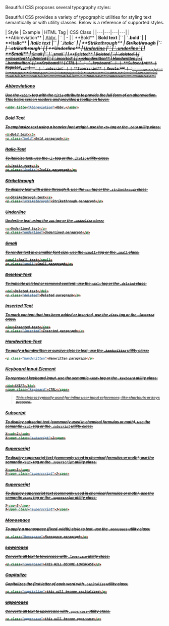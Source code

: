 Beautiful CSS proposes several typography styles:

Beautiful CSS provides a variety of typographic utilities for styling text semantically or with utility classes. Below is a reference of supported styles.

<div class="overflow-x-auto">
| Style | Example | HTML Tag  | CSS Class |
|---|---|---|---|
| **Abbreviation** | <abbr title="Abbreviation">Abbr.</abbr> |`<abbr>` | - |  
| **Bold** | <b>Bold text</b> |`<b>` | `.bold` | 
| **Italic** | <i>Italic text</i> |`<i>` | `.italic` | 
| **Strikethrough** | <s>Strikethrough</s> |`<s>` | `.strikethrough` | 
| **Underline** | <u>Underline</u> |`<u>` | `.underline` | 
| **Small** | <small>Small</small> |`<small>` | `.small` | 
| **Deleted** | <del>Deleted</del> |`<del>` | `.deleted` | 
| **Inserted** | <ins>Deleted</ins> |`<ins>` | `.inserted` | 
| **Handwritten** | <span class="handwritten">Handwritten</span> | - | `.handwritten` | 
| **Keyboard** | <kbd>CTRL</kbd> | `<kbd>` | `.keyboard` | 
| **Subscript** | Regular<sub>sub</sub> | `<sub>` | `.subscript` | 
| **Superscript** | Regular<sup>sup</sup> | `<sub>` | `.superscript` | 
| **Monospace** | <span class="monospace">Monospace</span> | - | `.monospace` | 
| **Lowercase** | <span class="lowercase">LOWERCASE</span> | - | `.lowercase` | 
| **Capitalize** | <span class="capitalize">capitalize</span> | - | `.capitalize` | 
| **Uppercase** | <span class="uppercase">uppercase</span> | - | `.uppercase` | 
</div>

### Abbreviations


Use the `<abbr>` tag with the `title` attribute to provide the full form of an abbreviation. This helps screen readers and provides a tooltip on hover:

``` html
<abbr title="Abbreviation">Abbr.</abbr>
```

### Bold Text


To emphasize text using a heavier font weight, use the `<b>` tag or the `.bold` utility class:


``` html
<b>Bold text</b>
<p class="bold">Bold paragraph</p>
```

### Italic Text

To italicize text, use the `<i>` tag or the `.italic` utility class:

``` html
<i>Italic text</i>
<p class="italic">Italic paragraph</p>
```

### Strikethrough


To display text with a line through it, use the `<s>` tag or the `.strikethrough` class:

``` html
<s>Strikethrough text</s>
<p class="strikethrough">Strikethrough paragraph</p>
```


### Underline 

Underline text using the `<u>` tag or the `.underline` class:


``` html
<u>Underlined text</u>
<p class="underline">Underlined paragraph</p>
```

### Small 
To render text in a smaller font size, use the `<small>` tag or the `.small` class:


``` html
<small>Small text</small>
<p class="small">Small paragraph</p>
```


### Deleted Text

To indicate deleted or removed content, use the `<del>` tag or the `.deleted` class:


``` html
<del>Deleted text</del>
<p class="deleted">Deleted paragraph</p>
```


### Inserted Text

To mark content that has been added or inserted, use the `<ins>` tag or the `.inserted` class:


``` html
<ins>Inserted text</ins>
<p class="inserted">Inserted paragraph</p>
```


### Handwritten Text

To apply a handwritten or cursive style to text, use the `.handwritten` utility class:


``` html
<p class="handwritten">Hanwritten paragraph</p>
```


### Keyboard Input Element

To represent keyboard input, use the semantic `<kbd>` tag or the `.keyboard` utility class:

``` html
<kbd>SHIFT</kbd>
<span class="keyboard">CTRL</span>
```
> This style is typically used for inline user input references, like shortcuts or keys pressed.

### Subscript


To display subscript text (commonly used in chemical formulas or math), use the semantic `<sub>` tag or the `.subscript` utility class:
``` html
X<sub>2</sub>
X<span class="subscript">2<span>
```


### Superscript

To display superscript text (commonly used in chemical formulas or math), use the semantic `<sup>` tag or the `.superscript` utility class:
``` html
X<sup>3</sup>
X<span class="superscript">3<span>
```



### Superscript

To display superscript text (commonly used in chemical formulas or math), use the semantic `<sup>` tag or the `.superscript` utility class:
``` html
X<sup>3</sup>
X<span class="superscript">3<span>
```




### Monospace
To apply a monospace (fixed-width) style to text, use the `.monospace` utility class:
``` html
<p class="Monospace">Monospace paragraph</p>
```




### Lowercase

Converts all text to lowercase with `.lowercase` utility class:

```html
<p class="lowercase">THIS WILL BECOME LOWERCASE</p>
```

### Capitalize

Capitalizes the first letter of each word with `.capitalize` utility class:

```html
<p class="capitalize">this will become capitalized</p>
```

### Uppercase

Converts all text to uppercase with `.uppercase` utility class:

```html
<p class="uppercase">this will become uppercase</p>
```

